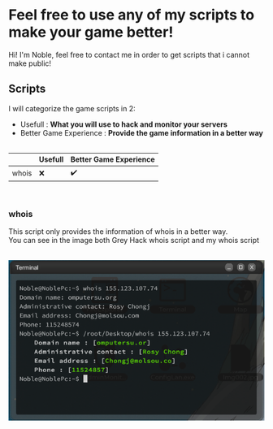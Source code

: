 # Feel free to use any of my scripts to make your game better!

Hi! I'm Noble, feel free to contact me in order to get scripts that i cannot make public!

## Scripts

I will categorize the game scripts in 2:

 - Usefull : **What you will use to hack and monitor your servers**
 - Better Game Experience : **Provide the game information in a better way**
 <br/><br/>

|                |Usefull               |Better Game Experience       |
|----------------|-------------------------------|-----------------------------|
|whois			 |    :x:       |       :heavy_check_mark:     |

<br/>

### whois
This script only provides the information of whois in a better way.\
You can see in the image both Grey Hack whois script and my whois script
<br/><br/>

![image](whois/whois.PNG)

